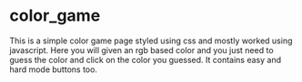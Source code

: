 # color_game
This is a simple color game page styled using css and mostly worked using javascript. Here you will given an rgb based color and you just need to guess the color and click on the color you guessed.
It contains easy and hard mode buttons too.
